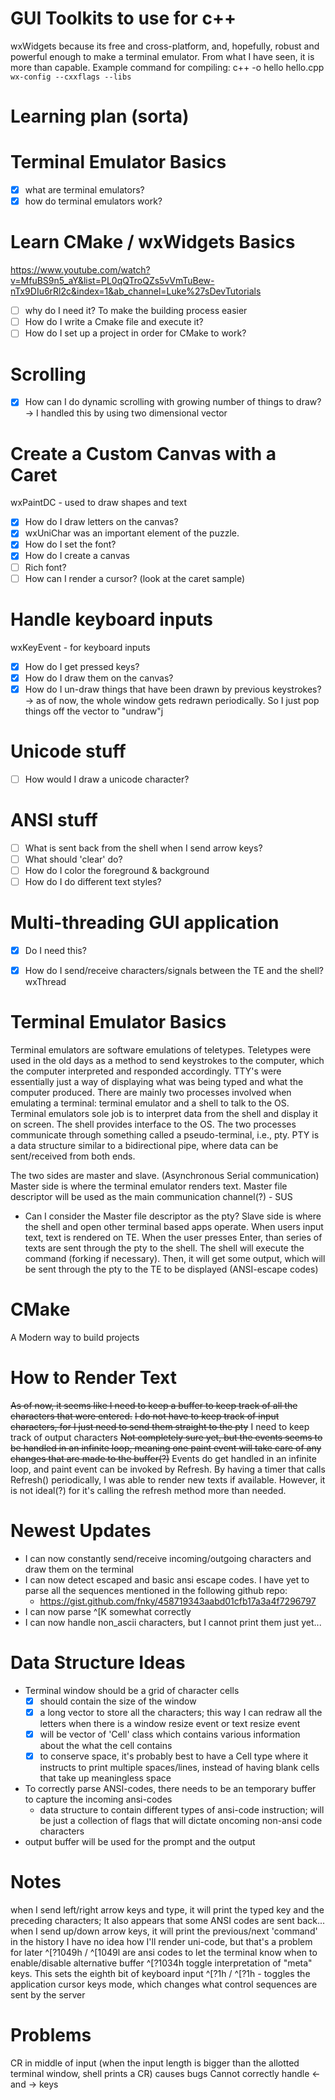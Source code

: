GUI Toolkits to use for c++
===========================
wxWidgets because its free and cross-platform, and, hopefully, robust and powerful enough to make a terminal emulator. From what I have seen, it is more than capable. 
Example command for compiling: c++ -o hello hello.cpp `wx-config --cxxflags --libs`

Learning plan (sorta)
=====================
# Terminal Emulator Basics
- [x] what are terminal emulators? 
- [x] how do terminal emulators work? 

# Learn CMake / wxWidgets Basics
https://www.youtube.com/watch?v=MfuBS9n5_aY&list=PL0qQTroQZs5vVmTuBew-nTx9DIu6rRl2c&index=1&ab_channel=Luke%27sDevTutorials
- [ ] why do I need it? To make the building process easier 
- [ ] How do I write a Cmake file and execute it?
- [ ] How do I set up a project in order for CMake to work?

# Scrolling 
- [x] How can I do dynamic scrolling with growing number of things to draw? → I handled this by using two dimensional vector 

# Create a Custom Canvas with a Caret
wxPaintDC - used to draw shapes and text 
- [x] How do I draw letters on the canvas?
- [x] wxUniChar was an important element of the puzzle. 
- [x] How do I set the font?  
- [x] How do I create a canvas
- [ ] Rich font? 
- [ ] How can I render a cursor? (look at the caret sample)

# Handle keyboard inputs 
wxKeyEvent - for keyboard inputs 
- [x] How do I get pressed keys? 
- [x] How do I draw them on the canvas? 
- [x] How do I un-draw things that have been drawn by previous keystrokes? → as of now, the whole window gets redrawn periodically. So I just pop things off the vector to "undraw"j

# Unicode stuff
- [ ] How would I draw a unicode character? 

# ANSI stuff
- [ ] What is sent back from the shell when I send arrow keys? 
- [ ] What should 'clear' do?
- [ ] How do I color the foreground & background
- [ ] How do I do different text styles?

# Multi-threading GUI application
- [x] Do I need this?
- [x] How do I send/receive characters/signals between the TE and the shell? 
wxThread


Terminal Emulator Basics
========================
Terminal emulators are software emulations of teletypes.
Teletypes were used in the old days as a method to send keystrokes to the computer, which the computer interpreted and responded accordingly.
TTY's were essentially just a way of displaying what was being typed and what the computer produced. 
There are mainly two processes involved when emulating a terminal: terminal emulator and a shell to talk to the OS. 
Terminal emulators sole job is to interpret data from the shell and display it on screen. 
The shell provides interface to the OS. 
The two processes communicate through something called a pseudo-terminal, i.e., pty. 
PTY is a data structure similar to a bidirectional pipe, where data can be sent/received from both ends.

The two sides are master and slave. (Asynchronous Serial communication)
Master side is where the terminal emulator renders text. 
Master file descriptor will be used as the main communication channel(?) - SUS
- Can I consider the Master file descriptor as the pty?
Slave side is where the shell and open other terminal based apps operate. 
When users input text, text is rendered on TE. When the user presses Enter, than series of texts are sent through the pty to the shell. 
The shell will execute the command (forking if necessary). Then, it will get some output, which will be sent through the pty to the TE to be displayed (ANSI-escape codes)

CMake
=====
A Modern way to build projects

How to Render Text
==================
~~As of now, it seems like I need to keep a buffer to keep track of all the characters that were entered.~~ ~~I do not have to keep track of input characters, for I just need to send them straight to the pty~~ I need to keep track of output characters
~~Not completely sure yet, but the events seems to be handled in an infinite loop, meaning one paint event will take care of any changes that are made to the buffer(?)~~ Events do get handled in an infinite loop, and paint event can be invoked by Refresh. By having a timer that calls Refresh() periodically, I was able to render new texts if available. However, it is not ideal(?) for it's calling the refresh method more than needed. 


Newest Updates
==============
- I can now constantly send/receive incoming/outgoing characters and draw them on the terminal
- I can now detect escaped and basic ansi escape codes. I have yet to parse all the sequences mentioned in the following github repo:
    - https://gist.github.com/fnky/458719343aabd01cfb17a3a4f7296797
- I can now parse ^[K somewhat correctly
- I can now handle non_ascii characters, but I cannot print them just yet...

Data Structure Ideas
====================
- Terminal window should be a grid of character cells
    - [x] should contain the size of the window 
    - [x] a long vector to store all the characters; this way I can redraw all the letters when there is a window resize event or text resize event
    - [x] will be vector of 'Cell' class which contains various information about the what the cell contains 
    - [x] to conserve space, it's probably best to have a Cell type where it instructs to print multiple spaces/lines, instead of having blank cells that take up meaningless space
- To correctly parse ANSI-codes, there needs to be an temporary buffer to capture the incoming ansi-codes
    - data structure to contain different types of ansi-code instruction; will be just a collection of flags that will dictate oncoming non-ansi code characters  
- output buffer will be used for the prompt and the output 

Notes
=====
when I send left/right arrow keys and type, it will print the typed key and the preceding characters; It also appears that some ANSI codes are sent back...
when I send up/down arrow keys, it will print the previous/next 'command' in the history 
I have no idea how I'll render uni-code, but that's a problem for later
^[?1049h / ^[1049l are ansi codes to let the terminal know when to enable/disable alternative buffer
^[?1034h toggle interpretation of "meta" keys. This sets the eighth bit of keyboard input
^[?1h / ^[?1h - toggles the application cursor keys mode, which changes what control sequences are sent by the server

Problems
========
CR in middle of input (when the input length is bigger than the allotted terminal window, shell prints a CR) causes bugs 
Cannot correctly handle ← and → keys
